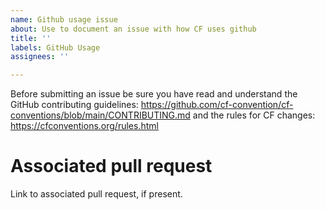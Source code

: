 ```yaml
---
name: Github usage issue
about: Use to document an issue with how CF uses github
title: ''
labels: GitHub Usage
assignees: ''

---
```


Before submitting an issue be sure you have read and understand the GitHub contributing guidelines: https://github.com/cf-convention/cf-conventions/blob/main/CONTRIBUTING.md and the rules for CF changes: https://cfconventions.org/rules.html

# Associated pull request
Link to associated pull request, if present.
